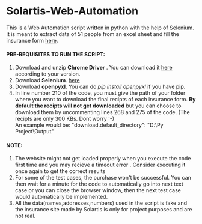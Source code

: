# Solartis-Web-Automation
This is a Web Automation script written in python with the help of Selenium.
It is meant to extract data of 51 people from an excel sheet and fill the insurance form [here](https://enrollmentdemo.solartis.net/Quote.xhtml).

#### PRE-REQUISITES TO RUN THE SCRIPT:
1. Download and unzip **Chrome Driver** . You can download it [here](https://chromedriver.chromium.org/downloads) according to your version.
2. Download **Selenium**. [here](https://www.selenium.dev/)
3. Download **openpyxl**. You can do _pip install openpyxl_ if you have pip.
4. In line number 210 of the code, you must give the path of your folder where you want to download the final recipts of each insurance form. 
   **By default the recipts will not get downloaded** but you can choose to download them by uncommenting lines 268 and 275 of the code. (The recipts are only 300 KBs. Dont worry :-)  
   An example would be: "download.default_directory": "D:\Py Project\Output"

#### NOTE:
1. The website might not get loaded properly when you execute the code first time and you may recieve a timeout error . Consider executing it once again to get the correct results
2. For some of the test cases, the purchase won't be successful. You can then wait for a minute for the code to automatically go into next text case or you can close the browser window, then the next test case would automatically be implemented.
3. All the data(names,addresses,numbers) used in the script is fake and the insurance site made by Solartis is only for project purposes and are not real.
